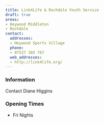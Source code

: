 ```yaml
---
title: Link4Life & Rochdale Youth Service
draft: true
areas:
- Heywood Middleton
- Rochdale
contact:
  addresses:
  - Heywood Sports Village
  phone:
  - 07527 385 767
  web_addresses:
  - http://link4life.org/
---
```


### Information
Contact Diane Higgins

### Opening Times
* Fri Nights

